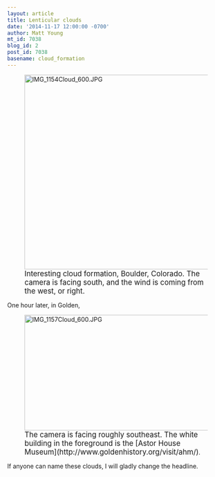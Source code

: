 ```yaml
---
layout: article
title: Lenticular clouds
date: '2014-11-17 12:00:00 -0700'
author: Matt Young
mt_id: 7038
blog_id: 2
post_id: 7038
basename: cloud_formation
---
```

<figure>
<img src="{{ site.baseurl }}/uploads/2014/IMG_1154Cloud_600.JPG" alt="IMG_1154Cloud_600.JPG" width="600" height="450" />
<figcaption markdown="span">
<big>Interesting cloud formation, Boulder, Colorado. The camera is facing south, and the wind is coming from the west, or right.</big>

</figcaption>
</figure>


One hour later, in Golden,

<figure>
<img src="{{ site.baseurl }}/uploads/2014/IMG_1157Cloud_600.JPG" alt="IMG_1157Cloud_600.JPG" width="600" height="267" />
<figcaption markdown="span">
<big>The camera is facing roughly southeast. The white building in the foreground is the [Astor House Museum](http://www.goldenhistory.org/visit/ahm/)</big>.

</figcaption>
</figure>


If anyone can name these clouds, I will gladly change the headline.
